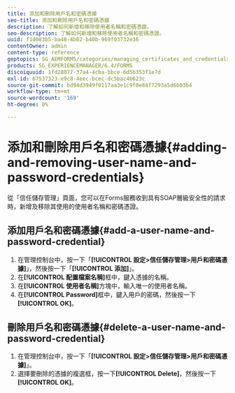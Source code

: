 ```yaml
---
title: 添加和刪除用戶名和密碼憑據
seo-title: 添加和刪除用戶名和密碼憑據
description: 了解如何新增和移除使用者名稱和密碼憑證。
seo-description: 了解如何新增和移除使用者名稱和密碼憑證。
uuid: f1d083b5-ba48-4b02-b40b-969f03732e36
contentOwner: admin
content-type: reference
geptopics: SG_AEMFORMS/categories/managing_certificates_and_credentials
products: SG_EXPERIENCEMANAGER/6.4/FORMS
discoiquuid: 1fd28077-37a4-4cba-bbce-6d5b353f1e7d
exl-id: 67537323-e9c8-4eec-bcec-dc5bac4b623c
source-git-commit: bd94d3949f0117aa3e1c9f0e84f7293a5d6b03b4
workflow-type: tm+mt
source-wordcount: '169'
ht-degree: 0%

---
```


# 添加和刪除用戶名和密碼憑據{#adding-and-removing-user-name-and-password-credentials}

從「信任儲存管理」頁面，您可以在Forms服務收到具有SOAP層級安全性的請求時，新增及移除其使用的使用者名稱和密碼憑證。

## 添加用戶名和密碼憑據{#add-a-user-name-and-password-credential}

1. 在管理控制台中，按一下「**[!UICONTROL 設定>信任儲存管理>用戶和密碼憑據]**」，然後按一下「**[!UICONTROL 添加]**」。
1. 在&#x200B;**[!UICONTROL 配置檔案名稱]**&#x200B;框中，鍵入憑據的名稱。
1. 在&#x200B;**[!UICONTROL 使用者名稱]**&#x200B;方塊中，輸入唯一的使用者名稱。
1. 在&#x200B;**[!UICONTROL Password]**&#x200B;框中，鍵入用戶的密碼，然後按一下&#x200B;**[!UICONTROL OK]**。

## 刪除用戶名和密碼憑據{#delete-a-user-name-and-password-credential}

1. 在管理控制台中，按一下「**[!UICONTROL 設定>信任儲存管理>用戶和密碼憑據]**」。
1. 選擇要刪除的憑據的複選框，按一下&#x200B;**[!UICONTROL Delete]**，然後按一下&#x200B;**[!UICONTROL OK]**。
